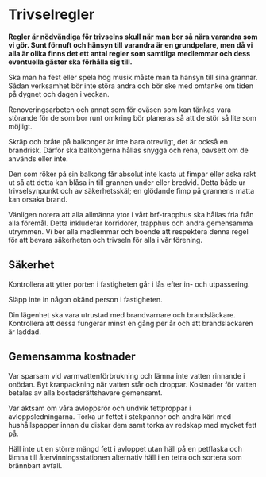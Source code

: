 # Trivselregler

**Regler är nödvändiga för trivselns skull när man bor så nära varandra som vi
gör. Sunt förnuft och hänsyn till varandra är en grundpelare, men då vi alla är
olika finns det ett antal regler som samtliga medlemmar och dess eventuella
gäster ska förhålla sig till.**

Ska man ha fest eller spela hög musik måste man ta hänsyn till sina grannar.
Sådan verksamhet bör inte störa andra och bör ske med omtanke om tiden på dygnet och dagen i veckan.

Renoveringsarbeten och annat som för oväsen som kan tänkas vara störande för de
som bor runt omkring bör planeras så att de stör så lite som möjligt.

Skräp och bråte på balkonger är inte bara otrevligt, det är också en brandrisk.
Därför ska balkongerna hållas snygga och rena, oavsett om de används eller
inte.

Den som röker på sin balkong får absolut inte kasta ut fimpar eller aska rakt
ut så att detta kan blåsa in till grannen under eller bredvid. Detta både ur
trivselsynpunkt och av säkerhetsskäl; en glödande fimp på grannens matta kan
orsaka brand.

Vänligen notera att alla allmänna ytor i vårt brf-trapphus ska
hållas fria från alla föremål. Detta inkluderar korridorer, trapphus och andra gemensamma
utrymmen. Vi ber alla medlemmar och boende att respektera denna regel för att bevara
säkerheten och trivseln för alla i vår förening.

## Säkerhet

Kontrollera att ytter porten i fastigheten går i lås efter in- och utpassering.

Släpp inte in någon okänd person i fastigheten.

Din lägenhet ska vara utrustad med brandvarnare och brandsläckare. Kontrollera
att dessa fungerar minst en gång per år och att brandsläckaren är laddad.

## Gemensamma kostnader

Var sparsam vid varmvattenförbrukning och lämna inte vatten rinnande i onödan.
Byt kranpackning när vatten står och droppar. Kostnader för vatten betalas av
alla bostadsrättshavare gemensamt.

Var aktsam om våra avloppsrör och undvik fettproppar i avloppsledningarna.
Torka ur fettet i stekpannor och andra kärl med hushållspapper innan du diskar
dem samt torka av redskap med mycket fett på.

Häll inte ut en större mängd fett i avloppet utan häll på en petflaska och
lämna till återvinningsstationen alternativ häll i en tetra och sortera som
brännbart avfall.

